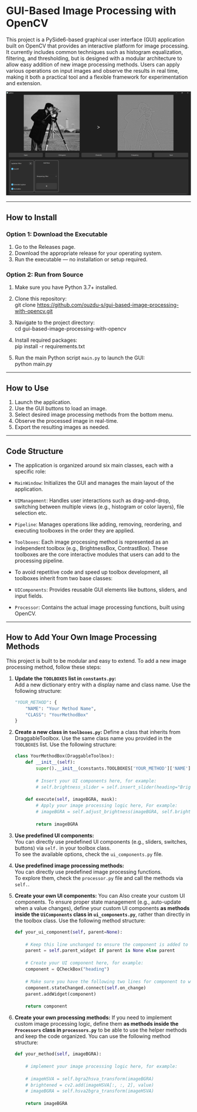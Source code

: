 # GUI-Based Image Processing with OpenCV

This project is a PySide6-based graphical user interface (GUI) application built on OpenCV that provides an interactive platform for image processing. It currently includes common techniques such as histogram equalization, filtering, and thresholding, but is designed with a modular architecture to allow easy addition of new image processing methods. Users can apply various operations on input images and observe the results in real time, making it both a practical tool and a flexible framework for experimentation and extension.



![Screenshot](images/app.png)


---
## How to Install

### Option 1: Download the Executable
1. Go to the Releases page.
2. Download the appropriate release for your operating system.
3. Run the executable — no installation or setup required.

### Option 2: Run from Source

1. Make sure you have Python 3.7+ installed.  
2. Clone this repository:  
git clone https://github.com/ouzdu-s/gui-based-image-processing-with-opencv.git

3. Navigate to the project directory:  
cd gui-based-image-processing-with-opencv
4. Install required packages:  
pip install -r requirements.txt
5. Run the main Python script `main.py` to launch the GUI:  
python main.py

---
## How to Use

1. Launch the application. 
2. Use the GUI buttons to load an image.  
3. Select desired image processing methods from the bottom menu.  
4. Observe the processed image in real-time.  
5. Export the resulting images as needed.

---
## Code Structure

* The application is organized around six main classes, each with a specific role:

* `MainWindow`: Initializes the GUI and manages the main layout of the application.

* `UIManagement`: Handles user interactions such as drag-and-drop, switching between multiple views (e.g., histogram or color layers), file selection etc.

* `Pipeline`: Manages operations like adding, removing, reordering, and executing toolboxes in the order they are applied.

* `Toolboxes`: Each image processing method is represented as an independent toolbox (e.g., BrightnessBox, ContrastBox). These toolboxes are the core interactive modules that users can add to the processing pipeline.

* To avoid repetitive code and speed up toolbox development, all toolboxes inherit from two base classes:

* `UIComponents`: Provides reusable GUI elements like buttons, sliders, and input fields.

* `Processor`: Contains the actual image processing functions, built using OpenCV.

---
## How to Add Your Own Image Processing Methods

This project is built to be modular and easy to extend. To add a new image processing method, follow these steps:

1. **Update the `TOOLBOXES` list in `constants.py`:**  
    Add a new dictionary entry with a display name and class name. Use the following structure:

    ```python
    "YOUR_METHOD": { 
        "NAME": "Your Method Name", 
        "CLASS": "YourMethodBox" 
    }
    ```

2. **Create a new class in `toolboxes.py`:**
    Define a class that inherits from DraggableToolbox. Use the same class name you provided in the `TOOLBOXES` list. Use the following structure:

    ```python
    class YourMethodBox(DraggableToolbox):
        def __init__(self):
            super().__init__(constants.TOOLBOXES['YOUR_METHOD']['NAME'])

            # Insert your UI components here, for example:
            # self.brightness_slider = self.insert_slider(heading="Brightness", minValue=-100, maxValue=100)

        def execute(self, imageBGRA, mask):
            # Apply your image processing logic here, For example:
            # imageBGRA = self.adjust_brightness(imageBGRA, self.brightness_slider[0].value(), mask)

            return imageBGRA
    ```

3. **Use predefined UI components:**  
   You can directly use predefined UI components (e.g., sliders, switches, buttons) via `self.` in your toolbox class.  
   To see the available options, check the `ui_components.py` file.

4. **Use predefined image processing methods:**  
   You can directly use predefined image processing functions.  
   To explore them, check the `processor.py` file and call the methods via `self.`.

5. **Create your own UI components:**
    You can Also create your custom UI components.
    To ensure proper state management (e.g., auto-update when a value changes), define your custom UI components **as methods inside the `UiComponents` class in `ui_components.py`**, rather than directly in the toolbox class. Use the following method structure:

    ```python
    def your_ui_component(self, parent=None):

        # Keep this line unchanged to ensure the component is added to the correct parent widget.
        parent = self.parent_widget if parent is None else parent

        # Create your UI component here, for example:
        component = QCheckBox("heading")

        # Make sure you have the following two lines for component to work correctly:
        component.stateChanged.connect(self.on_change)
        parent.addWidget(component)

        return component
    ```

6. **Create your own processing methods:**
    If you need to implement custom image processing logic, define them **as methods inside the `Processors` class in `processors.py`** to 
    be able to use the helper methods and keep the code organized. You can use the following method structure:

    ```python
    def your_method(self, imageBGRA):

        # implement your image processing logic here, for example:

        # imageHSVA = self.bgra2hsva_transform(imageBGRA)                           
        # brightened = cv2.add(imageHSVA[:, :, 2], value)                 
        # imageBGRA = self.hsva2bgra_transform(imageHSVA)                          

        return imageBGRA
    ```

